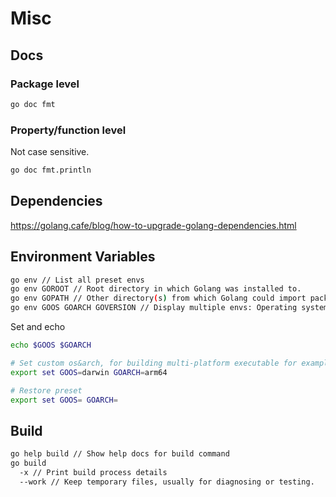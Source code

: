 # Misc

## Docs

### Package level

```bash
go doc fmt
```

### Property/function level

Not case sensitive.

```bash
go doc fmt.println
```

## Dependencies

https://golang.cafe/blog/how-to-upgrade-golang-dependencies.html

## Environment Variables

```bash
go env // List all preset envs
go env GOROOT // Root directory in which Golang was installed to.
go env GOPATH // Other directory(s) from which Golang could import packages.
go env GOOS GOARCH GOVERSION // Display multiple envs: Operating system name, arch, and Golang version
```

Set and echo

```bash
echo $GOOS $GOARCH

# Set custom os&arch, for building multi-platform executable for example.
export set GOOS=darwin GOARCH=arm64

# Restore preset
export set GOOS= GOARCH=

```

## Build

```bash
go help build // Show help docs for build command
go build
  -x // Print build process details
  --work // Keep temporary files, usually for diagnosing or testing.
```
